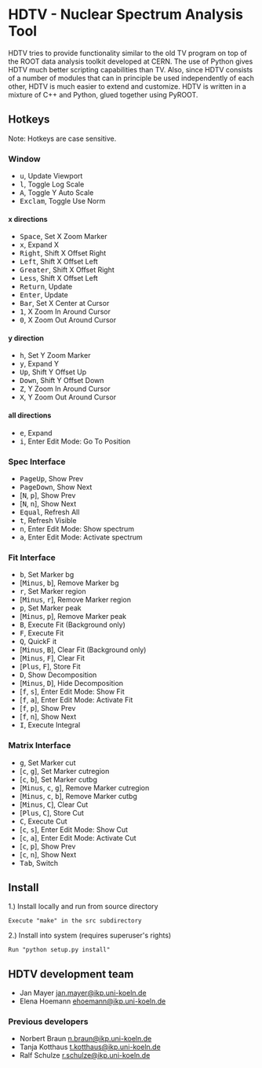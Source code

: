 # HDTV - Nuclear Spectrum Analysis Tool

HDTV tries to provide functionality similar to the old TV program 
on top of the ROOT data analysis toolkit developed at CERN. The use 
of Python gives HDTV much better scripting capabilities than TV. 
Also, since HDTV consists of a number of modules that can in principle 
be used independently of each other, HDTV is much easier to extend and 
customize. HDTV is written in a mixture of C++ and Python, glued 
together using PyROOT. 


## Hotkeys

Note: Hotkeys are case sensitive.

### Window
* <kbd>u</kbd>, Update Viewport
* <kbd>l</kbd>, Toggle Log Scale
* <kbd>A</kbd>, Toggle Y Auto Scale
* <kbd>Exclam</kbd>, Toggle Use Norm

#### x directions
* <kbd>Space</kbd>, Set X Zoom Marker
* <kbd>x</kbd>, Expand X
* <kbd>Right</kbd>, Shift X Offset Right
* <kbd>Left</kbd>, Shift X Offset Left
* <kbd>Greater</kbd>, Shift X Offset Right
* <kbd>Less</kbd>, Shift X Offset Left
* <kbd>Return</kbd>, Update
* <kbd>Enter</kbd>, Update
* <kbd>Bar</kbd>, Set X Center at Cursor
* <kbd>1</kbd>, X Zoom In Around Cursor
* <kbd>0</kbd>, X Zoom Out Around Cursor

#### y direction
* <kbd>h</kbd>, Set Y Zoom Marker
* <kbd>y</kbd>, Expand Y
* <kbd>Up</kbd>, Shift Y Offset Up
* <kbd>Down</kbd>, Shift Y Offset Down
* <kbd>Z</kbd>, Y Zoom In Around Cursor
* <kbd>X</kbd>, Y Zoom Out Around Cursor

#### all directions
* <kbd>e</kbd>, Expand
* <kbd>i</kbd>, Enter Edit Mode: Go To Position

### Spec Interface
* <kbd>PageUp</kbd>, Show Prev
* <kbd>PageDown</kbd>, Show Next
* [<kbd>N</kbd>, <kbd>p</kbd>], Show Prev
* [<kbd>N</kbd>, <kbd>n</kbd>], Show Next
* <kbd>Equal</kbd>, Refresh All
* <kbd>t</kbd>, Refresh Visible
* <kbd>n</kbd>, Enter Edit Mode: Show spectrum
* <kbd>a</kbd>, Enter Edit Mode: Activate spectrum

### Fit Interface
* <kbd>b</kbd>, Set Marker bg
* [<kbd>Minus</kbd>, <kbd>b</kbd>], Remove Marker bg
* <kbd>r</kbd>, Set Marker region
* [<kbd>Minus</kbd>, <kbd>r</kbd>], Remove Marker region
* <kbd>p</kbd>, Set Marker peak
* [<kbd>Minus</kbd>, <kbd>p</kbd>], Remove Marker peak
* <kbd>B</kbd>, Execute Fit (Background only)
* <kbd>F</kbd>, Execute Fit 
* <kbd>Q</kbd>, QuickF it
* [<kbd>Minus</kbd>, <kbd>B</kbd>], Clear Fit (Background only)
* [<kbd>Minus</kbd>, <kbd>F</kbd>], Clear Fit
* [<kbd>Plus</kbd>, <kbd>F</kbd>], Store Fit
* <kbd>D</kbd>, Show Decomposition
* [<kbd>Minus</kbd>, <kbd>D</kbd>], Hide Decomposition
* [<kbd>f</kbd>, <kbd>s</kbd>], Enter Edit Mode: Show Fit
* [<kbd>f</kbd>, <kbd>a</kbd>], Enter Edit Mode: Activate Fit
* [<kbd>f</kbd>, <kbd>p</kbd>], Show Prev
* [<kbd>f</kbd>, <kbd>n</kbd>], Show Next
* <kbd>I</kbd>, Execute Integral

### Matrix Interface
* <kbd>g</kbd>, Set Marker cut
* [<kbd>c</kbd>, <kbd>g</kbd>], Set Marker cutregion
* [<kbd>c</kbd>, <kbd>b</kbd>], Set Marker cutbg
* [<kbd>Minus</kbd>, <kbd>c</kbd>, <kbd>g</kbd>], Remove Marker cutregion
* [<kbd>Minus</kbd>, <kbd>c</kbd>, <kbd>b</kbd>], Remove Marker cutbg
* [<kbd>Minus</kbd>, <kbd>C</kbd>], Clear Cut
* [<kbd>Plus</kbd>, <kbd>C</kbd>], Store Cut
* <kbd>C</kbd>, Execute Cut
* [<kbd>c</kbd>, <kbd>s</kbd>], Enter Edit Mode: Show Cut
* [<kbd>c</kbd>, <kbd>a</kbd>], Enter Edit Mode: Activate Cut
* [<kbd>c</kbd>, <kbd>p</kbd>], Show Prev
* [<kbd>c</kbd>, <kbd>n</kbd>], Show Next
* <kbd>Tab</kbd>, Switch



## Install

1.) Install locally and run from source directory

	Execute "make" in the src subdirectory

2.) Install into system (requires superuser's rights)

	Run "python setup.py install"



## HDTV development team

- Jan Mayer <jan.mayer@ikp.uni-koeln.de>
- Elena Hoemann <ehoemann@ikp.uni-koeln.de>

### Previous developers
- Norbert Braun <n.braun@ikp.uni-koeln.de>
- Tanja Kotthaus <t.kotthaus@ikp.uni-koeln.de>
- Ralf Schulze <r.schulze@ikp.uni-koeln.de>
